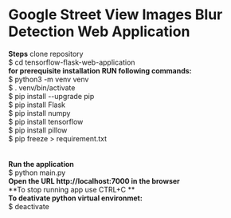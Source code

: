 # Google Street View Images Blur Detection Web Application  
**Steps** 
clone repository<br/>
$ cd tensorflow-flask-web-application<br/>
**for prerequisite installation RUN following commands:**<br/>
$ python3 -m venv venv <br/>
$ . venv/bin/activate <br/>
$ pip install --upgrade pip <br/>
$ pip install Flask <br/>
$ pip install numpy <br/>
$ pip install tensorflow <br/>
$ pip install pillow <br/>
$ pip freeze > requirement.txt   
<br/>   
**Run the application**<br/>
$ python main.py<br/>
**Open the URL http://localhost:7000 in the browser**<br/>
**To stop running app use CTRL+C **<br/>
**To deativate python virtual environmet:**<br/>
$ deactivate <br/>  
